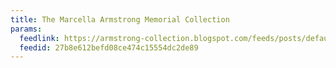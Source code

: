 ```yaml
---
title: The Marcella Armstrong Memorial Collection
params:
  feedlink: https://armstrong-collection.blogspot.com/feeds/posts/default?alt=rss
  feedid: 27b8e612befd08ce474c15554dc2de89
---
```

